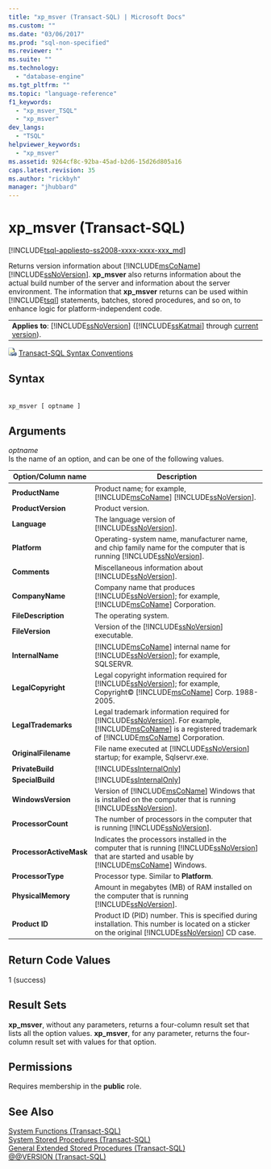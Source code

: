 ```yaml
---
title: "xp_msver (Transact-SQL) | Microsoft Docs"
ms.custom: ""
ms.date: "03/06/2017"
ms.prod: "sql-non-specified"
ms.reviewer: ""
ms.suite: ""
ms.technology: 
  - "database-engine"
ms.tgt_pltfrm: ""
ms.topic: "language-reference"
f1_keywords: 
  - "xp_msver_TSQL"
  - "xp_msver"
dev_langs: 
  - "TSQL"
helpviewer_keywords: 
  - "xp_msver"
ms.assetid: 9264cf8c-92ba-45ad-b2d6-15d26d805a16
caps.latest.revision: 35
ms.author: "rickbyh"
manager: "jhubbard"
---
```

# xp_msver (Transact-SQL)
[!INCLUDE[tsql-appliesto-ss2008-xxxx-xxxx-xxx_md](../../database-engine/configure/windows/includes/tsql-appliesto-ss2008-xxxx-xxxx-xxx-md.md)]

  Returns version information about [!INCLUDE[msCoName](../../advanced-analytics/r-services/tutorials/includes/msconame-md.md)] [!INCLUDE[ssNoVersion](../../advanced-analytics/r-services/includes/ssnoversion-md.md)]. **xp_msver** also returns information about the actual build number of the server and information about the server environment. The information that **xp_msver** returns can be used within [!INCLUDE[tsql](../../advanced-analytics/r-services/includes/tsql-md.md)] statements, batches, stored procedures, and so on, to enhance logic for platform-independent code.  
  
||  
|-|  
|**Applies to**: [!INCLUDE[ssNoVersion](../../advanced-analytics/r-services/includes/ssnoversion-md.md)] ([!INCLUDE[ssKatmai](../../analysis-services/data-mining/includes/sskatmai-md.md)] through [current version](http://go.microsoft.com/fwlink/p/?LinkId=299658)).|  
  
 ![Topic link icon](../../database-engine/configure/windows/media/topic-link.gif "Topic link icon") [Transact-SQL Syntax Conventions](../Topic/Transact-SQL%20Syntax%20Conventions%20\(Transact-SQL\).md)  
  
## Syntax  
  
```  
  
xp_msver [ optname ]  
```  
  
## Arguments  
 *optname*  
 Is the name of an option, and can be one of the following values.  
  
|Option/Column name|Description|  
|-------------------------|-----------------|  
|**ProductName**|Product name; for example, [!INCLUDE[msCoName](../../advanced-analytics/r-services/tutorials/includes/msconame-md.md)] [!INCLUDE[ssNoVersion](../../advanced-analytics/r-services/includes/ssnoversion-md.md)].|  
|**ProductVersion**|Product version.|  
|**Language**|The language version of [!INCLUDE[ssNoVersion](../../advanced-analytics/r-services/includes/ssnoversion-md.md)].|  
|**Platform**|Operating-system name, manufacturer name, and chip family name for the computer that is running [!INCLUDE[ssNoVersion](../../advanced-analytics/r-services/includes/ssnoversion-md.md)].|  
|**Comments**|Miscellaneous information about [!INCLUDE[ssNoVersion](../../advanced-analytics/r-services/includes/ssnoversion-md.md)].|  
|**CompanyName**|Company name that produces [!INCLUDE[ssNoVersion](../../advanced-analytics/r-services/includes/ssnoversion-md.md)]; for example, [!INCLUDE[msCoName](../../advanced-analytics/r-services/tutorials/includes/msconame-md.md)] Corporation.|  
|**FileDescription**|The operating system.|  
|**FileVersion**|Version of the [!INCLUDE[ssNoVersion](../../advanced-analytics/r-services/includes/ssnoversion-md.md)] executable.|  
|**InternalName**|[!INCLUDE[msCoName](../../advanced-analytics/r-services/tutorials/includes/msconame-md.md)] internal name for [!INCLUDE[ssNoVersion](../../advanced-analytics/r-services/includes/ssnoversion-md.md)]; for example, SQLSERVR.|  
|**LegalCopyright**|Legal copyright information required for [!INCLUDE[ssNoVersion](../../advanced-analytics/r-services/includes/ssnoversion-md.md)]; for example, Copyright© [!INCLUDE[msCoName](../../advanced-analytics/r-services/tutorials/includes/msconame-md.md)] Corp. 1988-2005.|  
|**LegalTrademarks**|Legal trademark information required for [!INCLUDE[ssNoVersion](../../advanced-analytics/r-services/includes/ssnoversion-md.md)]. For example, [!INCLUDE[msCoName](../../advanced-analytics/r-services/tutorials/includes/msconame-md.md)] is a registered trademark of [!INCLUDE[msCoName](../../advanced-analytics/r-services/tutorials/includes/msconame-md.md)] Corporation.|  
|**OriginalFilename**|File name executed at [!INCLUDE[ssNoVersion](../../advanced-analytics/r-services/includes/ssnoversion-md.md)] startup; for example, Sqlservr.exe.|  
|**PrivateBuild**|[!INCLUDE[ssInternalOnly](../../integration-services/data-flow/transformations/includes/ssinternalonly-md.md)]|  
|**SpecialBuild**|[!INCLUDE[ssInternalOnly](../../integration-services/data-flow/transformations/includes/ssinternalonly-md.md)]|  
|**WindowsVersion**|Version of [!INCLUDE[msCoName](../../advanced-analytics/r-services/tutorials/includes/msconame-md.md)] Windows that is installed on the computer that is running [!INCLUDE[ssNoVersion](../../advanced-analytics/r-services/includes/ssnoversion-md.md)].|  
|**ProcessorCount**|The number of processors in the computer that is running [!INCLUDE[ssNoVersion](../../advanced-analytics/r-services/includes/ssnoversion-md.md)].|  
|**ProcessorActiveMask**|Indicates the processors installed in the computer that is running [!INCLUDE[ssNoVersion](../../advanced-analytics/r-services/includes/ssnoversion-md.md)] that are started and usable by [!INCLUDE[msCoName](../../advanced-analytics/r-services/tutorials/includes/msconame-md.md)] Windows.|  
|**ProcessorType**|Processor type. Similar to **Platform**.|  
|**PhysicalMemory**|Amount in megabytes (MB) of RAM installed on the computer that is running [!INCLUDE[ssNoVersion](../../advanced-analytics/r-services/includes/ssnoversion-md.md)].|  
|**Product ID**|Product ID (PID) number. This is specified during installation. This number is located on a sticker on the original [!INCLUDE[ssNoVersion](../../advanced-analytics/r-services/includes/ssnoversion-md.md)] CD case.|  
  
## Return Code Values  
 1 (success)  
  
## Result Sets  
 **xp_msver**, without any parameters, returns a four-column result set that lists all the option values. **xp_msver**, for any parameter, returns the four-column result set with values for that option.  
  
## Permissions  
 Requires membership in the **public** role.  
  
## See Also  
 [System Functions &#40;Transact-SQL&#41;](../../relational-databases/system-functions/system-functions-transact-sql.md)   
 [System Stored Procedures &#40;Transact-SQL&#41;](../../relational-databases/system-stored-procedures/system-stored-procedures-transact-sql.md)   
 [General Extended Stored Procedures &#40;Transact-SQL&#41;](../../relational-databases/system-stored-procedures/general-extended-stored-procedures-transact-sql.md)   
 [@@VERSION &#40;Transact-SQL&#41;](../Topic/@@VERSION%20\(Transact-SQL\).md)  
  
  